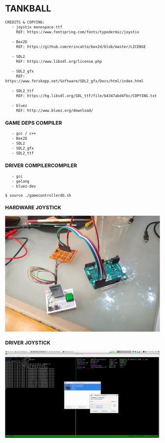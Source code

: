 # TANKBALL

~~~
CREDITS & COPYING:
   - joystix monospace.ttf
     REF: https://www.fontspring.com/fonts/typodermic/joystix

   - Box2D
     REF: https://github.com/erincatto/box2d/blob/master/LICENSE

   - SDL2
     REF: https://www.libsdl.org/license.php

   - SDL2_gfx
     REF: https://www.ferzkopp.net/Software/SDL2_gfx/Docs/html/index.html

   - SDL2_ttf
     REF: https://hg.libsdl.org/SDL_ttf/file/b4347abd4fbc/COPYING.txt

   - bluez
     REF: http://www.bluez.org/download/
~~~

### GAME DEPS COMPILER
~~~
   - gcc / c++
   - Box2D
   - SDL2
   - SDL2_gfx
   - SDL2_ttf
~~~

### DRIVER COMPILERCOMPILER
~~~
   - gcc
   - golang
   - bluez-dev
~~~
  
~~~
$ source ./gamecontrollerdb.sh
~~~

### HARDWARE JOYSTICK

![hardware](hardware.jpeg)

### DRIVER JOYSTICK

![driver](driver.png)
